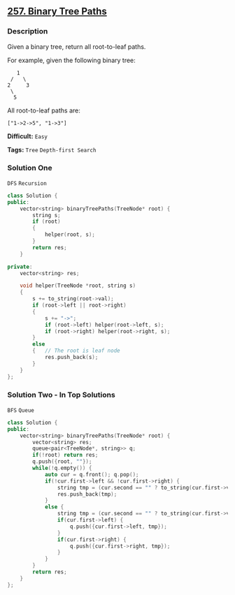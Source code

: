 ## [257. Binary Tree Paths](https://leetcode.com/problems/binary-tree-paths/#/description)

### Description

Given a binary tree, return all root-to-leaf paths.

For example, given the following binary tree:

```
   1
 /   \
2     3
 \
  5
```

All root-to-leaf paths are:

```
["1->2->5", "1->3"]
```



**Difficult:** `Easy`

**Tags:** `Tree` `Depth-first Search`



### Solution One

`DFS` `Recursion`

```c++
class Solution {
public:
    vector<string> binaryTreePaths(TreeNode* root) {
        string s;
        if (root)
        {
            helper(root, s);
        }
        return res;
    }

private:
    vector<string> res;

    void helper(TreeNode *root, string s)
    {
        s += to_string(root->val);
        if (root->left || root->right)
        {
            s += "->";
            if (root->left) helper(root->left, s);
            if (root->right) helper(root->right, s);
        }
        else
        {	// The root is leaf node
            res.push_back(s);
        }
    }
};
```



### Solution Two - In Top Solutions

`BFS` `Queue`

```c++
class Solution {
public:
    vector<string> binaryTreePaths(TreeNode* root) {
        vector<string> res;
        queue<pair<TreeNode*, string>> q;
        if(!root) return res;
        q.push({root, ""});
        while(!q.empty()) {
            auto cur = q.front(); q.pop();
            if(!cur.first->left && !cur.first->right) {
                string tmp = (cur.second == "" ? to_string(cur.first->val) : cur.second + "->" + to_string(cur.first->val));
                res.push_back(tmp);
            }
            else {
                string tmp = (cur.second == "" ? to_string(cur.first->val) : cur.second + "->" + to_string(cur.first->val));
                if(cur.first->left) {
                    q.push({cur.first->left, tmp});
                }
                if(cur.first->right) {
                    q.push({cur.first->right, tmp});
                }
            }
        }
        return res;
    }
};
```



